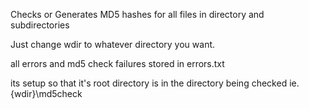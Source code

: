 Checks or Generates MD5 hashes for all files in directory and subdirectories

Just change wdir to whatever directory you want.

all errors and md5 check failures stored in errors.txt

its setup so that it's root directory is in the directory being checked ie. {wdir}\md5check
